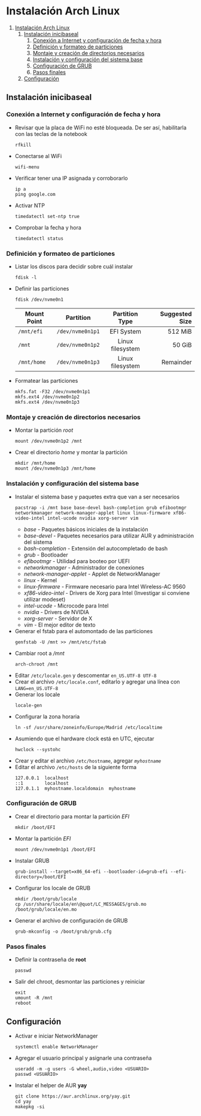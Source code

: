 # Instalación Arch Linux

1. [Instalación Arch Linux](#instalaci%c3%b3n-arch-linux)
   1. [Instalación inicibaseal](#instalaci%c3%b3n-inicibaseal)
      1. [Conexión a Internet y configuración de fecha y hora](#conexi%c3%b3n-a-internet-y-configuraci%c3%b3n-de-fecha-y-hora)
      2. [Definición y formateo de particiones](#definici%c3%b3n-y-formateo-de-particiones)
      3. [Montaje y creación de directorios necesarios](#montaje-y-creaci%c3%b3n-de-directorios-necesarios)
      4. [Instalación y configuración del sistema base](#instalaci%c3%b3n-y-configuraci%c3%b3n-del-sistema-base)
      5. [Configuración de GRUB](#configuraci%c3%b3n-de-grub)
      6. [Pasos finales](#pasos-finales)
   2. [Configuración](#configuraci%c3%b3n)

## Instalación inicibaseal

### Conexión a Internet y configuración de fecha y hora

- Revisar que la placa de WiFi no esté bloqueada. De ser así, habilitarla con las teclas de la notebook
  ```
  rfkill
  ```
- Conectarse al WiFi
  ```
  wifi-menu
  ```
- Verificar tener una IP asignada y corroborarlo
  ```
  ip a
  ping google.com
  ```
- Activar NTP
  ```
  timedatectl set-ntp true
  ```
- Comprobar la fecha y hora
  ```
  timedatectl status
  ```

### Definición y formateo de particiones

- Listar los discos para decidir sobre cuál instalar
  ```
  fdisk -l
  ```
- Definir las particiones
  ```
  fdisk /dev/nvme0n1
  ```
  | Mount Point | Partition        |  Partition Type  | Suggested Size |
  | ----------- | ---------------- | :--------------: | -------------: |
  | `/mnt/efi`  | `/dev/nvme0n1p1` |    EFI System    |        512 MiB |
  | `/mnt`      | `/dev/nvme0n1p2` | Linux filesystem |         50 GiB |
  | `/mnt/home` | `/dev/nvme0n1p3` | Linux filesystem |      Remainder |
- Formatear las particiones
  ```
  mkfs.fat -F32 /dev/nvme0n1p1
  mkfs.ext4 /dev/nvme0n1p2
  mkfs.ext4 /dev/nvme0n1p3
  ```

### Montaje y creación de directorios necesarios

- Montar la partición _root_
  ```
  mount /dev/nvme0n1p2 /mnt
  ```
- Crear el directorio _home_ y montar la partición
  ```
  mkdir /mnt/home
  mount /dev/nvme0n1p3 /mnt/home
  ```

### Instalación y configuración del sistema base

- Instalar el sistema base y paquetes extra que van a ser necesarios
  ```
  pacstrap -i /mnt base base-devel bash-completion grub efibootmgr networkmanager network-manager-applet linux linux-firmware xf86-video-intel intel-ucode nvidia xorg-server vim
  ```
  - _base_ - Paquetes básicos iniciales de la instalación
  - _base-devel_ - Paquetes necesarios para utilizar AUR y administración del sistema
  - _bash-completion_ - Extensión del autocompletado de bash
  - _grub_ - Bootloader
  - _efibootmgr_ - Utilidad para booteo por UEFI
  - _networkmanager_ - Administrador de conexiones
  - _network-manager-applet_ - Applet de NetworkManager
  - _linux_ - Kernel
  - _linux-firmware_ - Firmware necesario para Intel Wireless-AC 9560
  - _xf86-video-intel_ - Drivers de Xorg para Intel (Investigar si conviene utilizar modeset)
  - _intel-ucode_ - Microcode para Intel
  - _nvidia_ - Drivers de NVIDIA
  - _xorg-server_ - Servidor de X
  - _vim_ - El mejor editor de texto
- Generar el fstab para el automontado de las particiones
  ```
  genfstab -U /mnt >> /mnt/etc/fstab
  ```
- Cambiar root a _/mnt_
  ```
  arch-chroot /mnt
  ```
- Editar `/etc/locale.gen` y descomentar `en_US.UTF-8 UTF-8`
- Crear el archivo `/etc/locale.conf`, editarlo y agregar una línea con `LANG=en_US.UTF-8`
- Generar los locale
  ```
  locale-gen
  ```
- Configurar la zona horaria
  ```
  ln -sf /usr/share/zoneinfo/Europe/Madrid /etc/localtime
  ```
- Asumiendo que el hardware clock está en UTC, ejecutar
  ```
  hwclock --systohc
  ```
- Crear y editar el archivo `/etc/hostname`, agregar _`myhostname`_
- Editar el archivo `/etc/hosts` de la siguiente forma
  ```
  127.0.0.1  localhost
  ::1        localhost
  127.0.1.1  myhostname.localdomain  myhostname
  ```

### Configuración de GRUB

- Crear el directorio para montar la partición _EFI_
  ```
  mkdir /boot/EFI
  ```

* Montar la partición _EFI_
  ```
  mount /dev/nvme0n1p1 /boot/EFI
  ```
* Instalar GRUB
  ```
  grub-install --target=x86_64-efi --bootloader-id=grub-efi --efi-directory=/boot/EFI
  ```
* Configurar los locale de GRUB
  ```
  mkdir /boot/grub/locale
  cp /usr/share/locale/en\@quot/LC_MESSAGES/grub.mo /boot/grub/locale/en.mo
  ```
* Generar el archivo de configuración de GRUB
  ```
  grub-mkconfig -o /boot/grub/grub.cfg
  ```

### Pasos finales

- Definir la contraseña de **root**
  ```
  passwd
  ```
- Salir del chroot, desmontar las particiones y reiniciar
  ```
  exit
  umount -R /mnt
  reboot
  ```

## Configuración

- Activar e iniciar NetworkManager
  ```
  systemctl enable NetworkManager
  ```
- Agregar el usuario principal y asignarle una contraseña
  ```
  useradd -m -g users -G wheel,audio,video <USUARIO>
  passwd <USUARIO>
  ```

* Instalar el helper de AUR **yay**
  ```
  git clone https://aur.archlinux.org/yay.git
  cd yay
  makepkg -si
  ```

<!--
TODO AGREGAR ACA EL DESKTOP MANAGER QUE ELIJA
TODO HACER UN SYSTEMCTL ENABLE Y EL DM QUE HAYA INSTALADO
TODO INSTALAR CHROME
TODO INSTALAR DELUGE
TODO INSTALAR DELUGE
TODO PROBAR NEWSBOAT
TODO PROBAR REMMINA
TODO PROBAR URXVT Y TERMITE
TODO COMPARAR SCREEN CON TMUX
TODO PROBAR RANGER
TODO PROBAR THUNAR
TODO INVESTIGAR KEYBOARD LAYOUT SWITCHERS
TODO WATERFALL PARECE UNA BUENA ALTERNATIVA PARA VER FUENTES
TODO PROBAR CLIGHT PARA EL BRILLO DE LA PANTALLA Y QUE LO AJUSTE AUTOMATICAMENTE
TODO PROBAR QUE XBACKLIGHT FUNCIONE CON MODESETTING EN INTEL
TODO INVESTIGAR BLUETOOTH, BLUEMAN, BLUEZ Y BLUEZ-UTILS
TODO INVESTIGAR SXHKD COMO REEMPLAZO DE i3 EN LA ASIGNACION DE HOTKEYS
TODO INVESTIGAR DIFERENTES SOLUCIONES DE BACKUP
TODO AGREGAR FEH
TODO AGREGAR FOFI
TODO INVESTIGAR LOGOUT UI
-->
